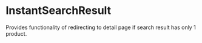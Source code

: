 InstantSearchResult
===================

Provides functionality of redirecting to detail page if search result has only 1 product.
